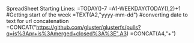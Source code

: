 SpreadSheet Starting Lines:
=TODAY()-7
=A1-WEEKDAY(TODAY(),2)+1 #Getting start of the week
=TEXT(A2,"yyyy-mm-dd") #converting date to text for url concatenation
=CONCAT("https://github.com/gluster/glusterfs/pulls?q=is%3Apr+is%3Amerged+closed%3A%3E",A3)
=CONCAT(A4,"+")


